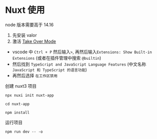 # Nuxt 使用

node 版本需要高于 14.16

1. 先安装 valor
2. 激活 [Take Over Mode](https://github.com/johnsoncodehk/volar/discussions/471)
  + vscode 中 `Ctrl + P` 然后输入`>`, 再然后输入`Extensions: Show Built-in Extensions` (或者在插件管理中搜索 `@builtin`)
  + 然后找到 `TypeScript and JavaScript Language Features` (中文名称`JavaScript 和 TypeScript 的语言功能`) 
  + 再然后选择 `在工作区禁用`


创建 nuxt3 项目
```shell
npx nuxi init nuxt-app

cd nuxt-app

npm install
```

运行项目
```shell
npm run dev -- -o
```


